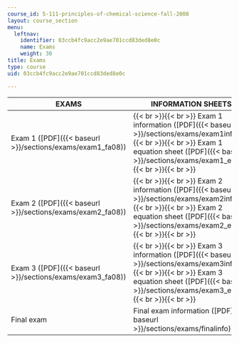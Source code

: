 ```yaml
---
course_id: 5-111-principles-of-chemical-science-fall-2008
layout: course_section
menu:
  leftnav:
    identifier: 03ccb4fc9acc2e9ae701ccd83ded8e0c
    name: Exams
    weight: 30
title: Exams
type: course
uid: 03ccb4fc9acc2e9ae701ccd83ded8e0c

---
```


| EXAMS | INFORMATION SHEETS | SOLUTIONS |
| --- | --- | --- |
| Exam 1 ([PDF]({{< baseurl >}}/sections/exams/exam1_fa08)) |  {{< br >}}{{< br >}} Exam 1 information ([PDF]({{< baseurl >}}/sections/exams/exam1info)) {{< br >}}{{< br >}} Exam 1 equation sheet ([PDF]({{< baseurl >}}/sections/exams/exam1_eqns)) {{< br >}}{{< br >}}  | ([PDF]({{< baseurl >}}/sections/exams/e1_fa08_key)) |
| Exam 2 ([PDF]({{< baseurl >}}/sections/exams/exam2_fa08)) |  {{< br >}}{{< br >}} Exam 2 information ([PDF]({{< baseurl >}}/sections/exams/exam2info)) {{< br >}}{{< br >}} Exam 2 equation sheet ([PDF]({{< baseurl >}}/sections/exams/exam2_eqns)) {{< br >}}{{< br >}}  | ([PDF]({{< baseurl >}}/sections/exams/e2_fa08_key)) |
| Exam 3 ([PDF]({{< baseurl >}}/sections/exams/exam3_fa08)) |  {{< br >}}{{< br >}} Exam 3 information ([PDF]({{< baseurl >}}/sections/exams/exam3info)) {{< br >}}{{< br >}} Exam 3 equation sheet ([PDF]({{< baseurl >}}/sections/exams/exam3_eqns)) {{< br >}}{{< br >}}  | ([PDF]({{< baseurl >}}/sections/exams/e3_fa08_key)) |
| Final exam | Final exam information ([PDF]({{< baseurl >}}/sections/exams/finalinfo)) |